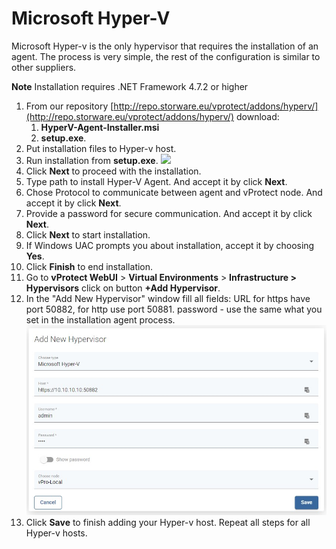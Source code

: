 # Microsoft Hyper-V

Microsoft Hyper-v is the only hypervisor that requires the installation of an agent. The process is very simple, the rest of the configuration is similar to other suppliers.

**Note** Installation requires .NET Framework 4.7.2 or higher

1. From our repository [http://repo.storware.eu/vprotect/addons/hyperv/](http://repo.storware.eu/vprotect/addons/hyperv/) download:
   1. **HyperV-Agent-Installer.msi**
   2. **setup.exe**.
2. Put installation files to Hyper-v host.
3. Run installation from **setup.exe**. ![](../../../.gitbook/assets/image.png)
4. Click **Next** to proceed with the installation.
5. Type path to install Hyper-V Agent. And accept it by click **Next**.
6. Chose Protocol to communicate between agent and vProtect node. And accept it by click **Next**.
7. Provide a password for secure communication. And accept it by click **Next**.
8. Click **Next** to start installation.
9. If Windows UAC prompts you about installation, accept it by choosing **Yes**.
10. Click **Finish** to end installation.
11. Go to **vProtect WebUI** &gt; **Virtual Environments** &gt; **Infrastructure &gt; Hypervisors** click on button **+Add Hypervisor**.
12. In the "Add New Hypervisor" window fill all fields: URL for https have port 50882, for http use port 50881. password - use the same what you set in the installation agent process. ![](../../../.gitbook/assets/protected-platforms-vm-hyperv%20%281%29.jpg)
13. Click **Save** to finish adding your Hyper-v host. Repeat all steps for all Hyper-v hosts.

